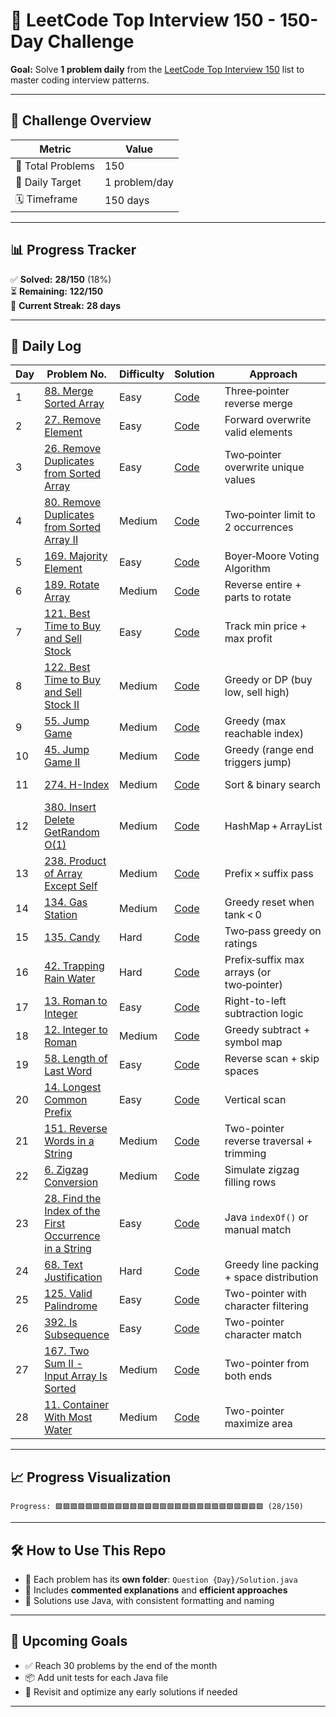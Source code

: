 # 🚀 LeetCode Top Interview 150 - 150-Day Challenge

**Goal:** Solve **1 problem daily** from the [LeetCode Top Interview 150](https://leetcode.com/studyplan/top-interview-150/) list to master coding interview patterns.

---

## 📌 Challenge Overview

| Metric             | Value           |
|--------------------|-----------------|
| 🧠 Total Problems   | 150             |
| 🎯 Daily Target     | 1 problem/day   |
| 🗓️ Timeframe        | 150 days        |

---

## 📊 Progress Tracker

✅ **Solved:** **28/150** (18%)  
⏳ **Remaining:** **122/150**  
📅 **Current Streak:** **28 days**

 ---

## 📅 Daily Log

| Day | Problem No. | Difficulty | Solution | Approach | Time/Space |
|-----|-------------|------------|----------|----------|------------|
| 1   | [88. Merge Sorted Array](https://leetcode.com/problems/merge-sorted-array/) | Easy | [Code](https://github.com/VarunB453/Interview-150/blob/main/Question%20001/Solution.java) | Three‑pointer reverse merge | O(m+n) / O(1) |
| 2   | [27. Remove Element](https://leetcode.com/problems/remove-element/) | Easy | [Code](https://github.com/VarunB453/Interview-150/blob/main/Question%20002/Solution.java) | Forward overwrite valid elements | O(n) / O(1) |
| 3   | [26. Remove Duplicates from Sorted Array](https://leetcode.com/problems/remove-duplicates-from-sorted-array/) | Easy | [Code](https://github.com/VarunB453/Interview-150/blob/main/Question%20003/Solution.java) | Two‑pointer overwrite unique values | O(n) / O(1) |
| 4   | [80. Remove Duplicates from Sorted Array II](https://leetcode.com/problems/remove-duplicates-from-sorted-array-ii/) | Medium | [Code](https://github.com/VarunB453/Interview-150/blob/main/Question%20004/Solution.java) | Two‑pointer limit to 2 occurrences | O(n) / O(1) |
| 5   | [169. Majority Element](https://leetcode.com/problems/majority-element/) | Easy | [Code](https://github.com/VarunB453/Interview-150/blob/main/Question%20005/Solution.java) | Boyer‑Moore Voting Algorithm | O(n) / O(1) |
| 6   | [189. Rotate Array](https://leetcode.com/problems/rotate-array/) | Medium | [Code](https://github.com/VarunB453/Interview-150/blob/main/Question%20006/Solution.java) | Reverse entire + parts to rotate | O(n) / O(1) |
| 7   | [121. Best Time to Buy and Sell Stock](https://leetcode.com/problems/best-time-to-buy-and-sell-stock/) | Easy | [Code](https://github.com/VarunB453/Interview-150/blob/main/Question%20007/Solution.java) | Track min price + max profit | O(n) / O(1) |
| 8   | [122. Best Time to Buy and Sell Stock II](https://leetcode.com/problems/best-time-to-buy-and-sell-stock-ii/) | Medium | [Code](https://github.com/VarunB453/Interview-150/blob/main/Question%20008/Solution.java) | Greedy or DP (buy low, sell high) | O(n) / O(1) or O(n) |
| 9   | [55. Jump Game](https://leetcode.com/problems/jump-game/) | Medium | [Code](https://github.com/VarunB453/Interview-150/blob/main/Question%20009/Solution.java) | Greedy (max reachable index) | O(n) / O(1) |
| 10  | [45. Jump Game II](https://leetcode.com/problems/jump-game-ii/) | Medium | [Code](https://github.com/VarunB453/Interview-150/blob/main/Question%20010/Solution.java) | Greedy (range end triggers jump) | O(n) / O(1) |
| 11  | [274. H-Index](https://leetcode.com/problems/h-index/) | Medium | [Code](https://github.com/VarunB453/Interview-150/blob/main/Question%20011/Solution.java) | Sort & binary search | O(n log n) / O(1) |
| 12  | [380. Insert Delete GetRandom O(1)](https://leetcode.com/problems/insert-delete-getrandom-o1/) | Medium | [Code](https://github.com/VarunB453/Interview-150/blob/main/Question%20012/Solution.java) | HashMap + ArrayList | O(1) avg / O(n) |
| 13  | [238. Product of Array Except Self](https://leetcode.com/problems/product-of-array-except-self/) | Medium | [Code](https://github.com/VarunB453/Interview-150/blob/main/Question%20013/Solution.java) | Prefix × suffix pass | O(n) / O(1) |
| 14  | [134. Gas Station](https://leetcode.com/problems/gas-station/) | Medium | [Code](https://github.com/VarunB453/Interview-150/blob/main/Question%20014/Solution.java) | Greedy reset when tank < 0 | O(n) / O(1) |
| 15  | [135. Candy](https://leetcode.com/problems/candy/) | Hard | [Code](https://github.com/VarunB453/Interview-150/blob/main/Question%20015/Solution.java) | Two‑pass greedy on ratings | O(n) / O(n) |
| 16  | [42. Trapping Rain Water](https://leetcode.com/problems/trapping-rain-water/) | Hard | [Code](https://github.com/VarunB453/Interview-150/blob/main/Question%20016/Solution.java) | Prefix‑suffix max arrays (or two‑pointer) | O(n) / O(n) |
| 17  | [13. Roman to Integer](https://leetcode.com/problems/roman-to-integer/) | Easy | [Code](https://github.com/VarunB453/Interview-150/blob/main/Question%20017/Solution.java) | Right-to-left subtraction logic | O(n) / O(1) |
| 18  | [12. Integer to Roman](https://leetcode.com/problems/integer-to-roman/) | Medium | [Code](https://github.com/VarunB453/Interview-150/blob/main/Question%20018/Solution.java) | Greedy subtract + symbol map | O(1) / O(1) |
| 19  | [58. Length of Last Word](https://leetcode.com/problems/length-of-last-word/) | Easy | [Code](https://github.com/VarunB453/Interview-150/blob/main/Question%20019/Solution.java) | Reverse scan + skip spaces | O(n) / O(1) |
| 20  | [14. Longest Common Prefix](https://leetcode.com/problems/longest-common-prefix/) | Easy | [Code](https://github.com/VarunB453/Interview-150/blob/main/Question%20020/Solution.java) | Vertical scan | O(m*n) / O(1) |
| 21  | [151. Reverse Words in a String](https://leetcode.com/problems/reverse-words-in-a-string/) | Medium | [Code](https://github.com/VarunB453/Interview-150/blob/main/Question%20021/Solution.java) | Two-pointer reverse traversal + trimming | O(n) / O(n) |
| 22  | [6. Zigzag Conversion](https://leetcode.com/problems/zigzag-conversion/) | Medium | [Code](https://github.com/VarunB453/Interview-150/blob/main/Question%20022/Solution.java) | Simulate zigzag filling rows | O(n) / O(n) |
| 23  | [28. Find the Index of the First Occurrence in a String](https://leetcode.com/problems/find-the-index-of-the-first-occurrence-in-a-string/) | Easy | [Code](https://github.com/VarunB453/Interview-150/blob/main/Question%20023/Solution.java) | Java `indexOf()` or manual match | O(n * m) / O(1) |
| 24  | [68. Text Justification](https://leetcode.com/problems/text-justification/) | Hard | [Code](https://github.com/VarunB453/Interview-150/blob/main/Question%20024/Solution.java) | Greedy line packing + space distribution | O(n) / O(1) |
| 25  | [125. Valid Palindrome](https://leetcode.com/problems/valid-palindrome/)    | Easy       | [Code](https://github.com/VarunB453/Interview-150/blob/main/Question%20025/Solution.java) | Two-pointer with character filtering     | O(n) / O(1) |
| 26  | [392. Is Subsequence](https://leetcode.com/problems/is-subsequence/)        | Easy       | [Code](https://github.com/VarunB453/Interview-150/blob/main/Question%20026/Solution.java) | Two-pointer character match              | O(n) / O(1) |
| 27  | [167. Two Sum II - Input Array Is Sorted](https://leetcode.com/problems/two-sum-ii-input-array-is-sorted/) | Medium | [Code](https://github.com/VarunB453/Interview-150/blob/main/Question%20027/Solution.java) | Two-pointer from both ends | O(n) / O(1) |
| 28  | [11. Container With Most Water](https://leetcode.com/problems/container-with-most-water/) | Medium | [Code](https://github.com/VarunB453/Interview-150/blob/main/Question%20028/Solution.java) | Two-pointer maximize area | O(n) / O(1) |



---

## 📈 Progress Visualization

```plaintext
Progress: 🟩🟩🟩🟩🟩🟩🟩🟩🟩🟩🟩🟩🟩🟩🟩🟩🟩🟩🟩🟩🟩🟩🟩🟩🟩🟩🟩🟩 (28/150)
```

---

## 🛠 How to Use This Repo

- 📁 Each problem has its **own folder**: `Question {Day}/Solution.java`
- 🧠 Includes **commented explanations** and **efficient approaches**
- 🔄 Solutions use Java, with consistent formatting and naming

---

## 🌟 Upcoming Goals

- ✅ Reach 30 problems by the end of the month  
- 📦 Add unit tests for each Java file  
- 🔁 Revisit and optimize any early solutions if needed

---
